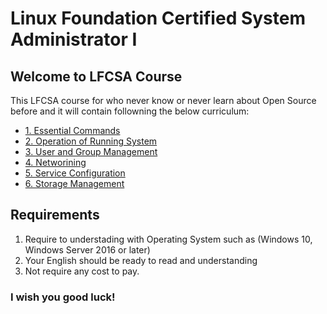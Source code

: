 # Linux Foundation Certified System Administrator I

## Welcome to LFCSA Course

This LFCSA course for who never know or never learn about Open Source before and it will contain followning the below curriculum:
- [1. Essential Commands]()
- [2. Operation of Running System]()
- [3. User and Group Management]()
- [4. Networining]()
- [5. Service Configuration]()
- [6. Storage Management]()

## Requirements
1. Require to understading with Operating System such as (Windows 10, Windows Server 2016 or later)
2. Your English should be ready to read and understanding
3. Not require any cost to pay.

### I wish you good luck!
